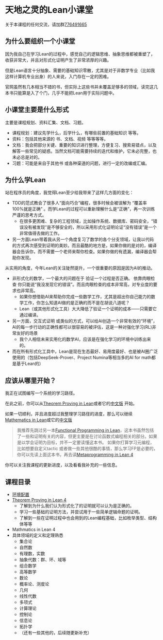# 天地之灵的Lean小课堂

关于本课程的任何交流，请加群[776491665](https://qm.qq.com/q/JzD4s222g8)

## 为什么要组织一个小课堂

因为我自己在学习Lean的过程中，感觉自己的逻辑思维、抽象思维都被重塑了，收获非常大，并且对形式化证明产生了非常浓厚的兴趣。

但是Lean语言十分抽象、需要的基础知识零散，尤其是对于非数学专业（比如我这样计算机专业出身）的人来说，入门存在一定的困难。

官网虽然有几本相当不错的书，但实际上这些书并未覆盖足够多的领域，读完这几本书只能算是入了个门，几乎不能把Lean用于实际问题中。

## 小课堂主要是什么形式

主要是课程规划、资料汇集、文档、习题。

* 课程规划：建议先学什么，后学什么，有哪些前置的基础知识 等等。
* 资料：包括其他来源的 书、文档、视频 等等等等。
* 文档：我会把部分关键、重要的知识进行整理，方便复习、搜索易错点，以及解答一些常见的疑惑。当然文档可能需要持续的迭代和维护，它未必完整，也未必总是对的。
* 习题：可能是来自于其他书 或各种渠道的问题，进行一定的改编或汇编。

## 为什么学Lean

站在程序员的角度，我觉得Lean至少给我带来了这样几方面的变化：

* TDD的范式教会了很多人“面向巧合”编程，很多时候会被误解为 “覆盖率100%就是正确” 。而学Lean的过程可以重新理解什么是“正确”，再一次训练严谨的思考方式。
    * 在很多更困难、复杂的工程领域，比如操作系统、数据库、密码安全，“错误没有被发现”是不够安全的，所以采用形式化证明论证“没有错误”是一个非常值得去做的工作。
* 另一方面Lean带着我从另一个角度复习了数学的各个分支领域，让我以代码的方式再次感受到证明的美妙。而且最酷的地方是，如果你做的是对的，编译器会告诉你，而不需要一个老师来帮你检查。如果你做的有遗漏，编译器会帮助你发现。

从实用的角度，今年Lean的关注陡然提升，一个很重要的原因是因为AI的推动。

* 非形式化的数学，一个最大的问题在于 验证一个过程是否正确。 依靠肉眼检查 你只能说“我没发现它的错误”。而且肉眼检查的成本非常高，对专业度的要求也非常高。
    * 如果你想借助AI来帮助你完成一些数学工作，尤其是超出你自己能力的数学工作，你怎么知道AI做的是正确的而不是在胡说八道呢？
    * Lean（或其他形式化工具）大大降低了验证一个证明的成本——只需要它通过编译。
* 另一方面，交互式证明 或类似的方式，可以给AI创造一个非常有效的“环境”，AI的每一步行动的正确性都可以很容易的被评估，这是一种对强化学习(RL)非常友好的场景
    * 我个人相信未来实用化的数学AI，应该是在强化学习的环境中训练出来的。
* 而在所有形式化工具中，Lean是现在生态最好、易用度最好、也是被AI圈广泛使用的（包括DeepSeek-Prover、Project Numina等相当多的AI for math都是基于Lean的）

## 应该从哪里开始？

我正在试图编写一个系统的学习路径。

在此之前，你可以从[Theorem Proving in Lean](https://lean-lang.org/theorem_proving_in_lean4/)或者它的[中文版](https://www.leanprover.cn/tp-lean-zh/) 开始。

如果一切顺利，并且进度超过我整理学习路径的进度，那么可以继续[Mathematics in Lean](https://leanprover-community.github.io/mathematics_in_lean/index.html)或它的[中文版](https://www.leanprover.cn/math-in-lean-zh/)

> 我推荐先跳过另一本[Functional Programming in Lean](https://lean-lang.org/functional_programming_in_lean/)，这本书虽然包括了一些和证明有关的内容，但更主要是在讨论函数式编程相关的部分。如果是以学会证明为目标，并不一定要读懂这本书。
> 如果你打算学习元编程，比如想要自定义tactic 或者做一些其他很酷的事情，那么学习FP是必要的，你可以先读上面这本书，再去读[Metaprogramming in Lean 4](https://leanprover-community.github.io/lean4-metaprogramming-book/main/01_intro.html)

你可以关注我课程的更新进度，以及看看我补充的一些信息。

## 课程目录

* [环境配置](./lessons/1_environment.md)
* [Theorem Proving in Lean 4](./lessons/2_theorem_proving_in_lean4.md)
    * 了解到为什么我们认为形式化了的证明就可以认为是正确的。
    * 学习一些基础的证明方法，并尝试用于一些简单逻辑命题的证明。
    * 了解到一些在证明过程中也会用到的Lean编程基础，比如枚举类型、结构体等等
* Mathmatics in Lean 4
* 具体领域的定义和定理熟悉
    * 集合论
    * 自然数
    * 有理数，实数
    * 抽象代数：群、环、域等
    * 组合数学
    * 高等数学
    * 数论
    * 概率论、测度论
    * 几何
    * 线性代数
    * 多项式
    * 计算理论
    * 控制论
    * 信息论
    * 拓扑学
    * （还有一些其他的，后续随更新补充）
